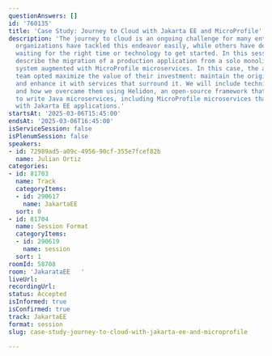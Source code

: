 ```yaml
---
questionAnswers: []
id: '760135'
title: 'Case Study: Journey to Cloud with Jakarta EE and MicroProfile'
description: 'The journey to cloud is an ongoing challenge for many enterprises. Some
  organizations have tackled this endeavor easily, while others have delayed the process,
  waiting for the right time or technology to get started. In this session, we will
  describe the migration of a production application from a solo monolith to an application
  system augmented with MicroProfile microservices. In this case, the application
  team opted maximize the value of their investment: maintain the original application
  and enhance it with services that surround it. We will include technical challenges
  and how we overcame them using Helidon, an open-source framework that makes it easy
  to write Java microservices, including MicroProfile microservices that easily integrate
  with Jakarta EE applications.'
startsAt: '2025-03-06T15:45:00'
endsAt: '2025-03-06T16:45:00'
isServiceSession: false
isPlenumSession: false
speakers:
- id: 72989ad5-a09c-4956-90cf-355e7fcef82b
  name: Julian Ortiz
categories:
- id: 81703
  name: Track
  categoryItems:
  - id: 290617
    name: JakartaEE
  sort: 0
- id: 81704
  name: Session Format
  categoryItems:
  - id: 290619
    name: session
  sort: 1
roomId: 58708
room: 'JakarataEE   '
liveUrl:
recordingUrl:
status: Accepted
isInformed: true
isConfirmed: true
track: JakartaEE
format: session
slug: case-study-journey-to-cloud-with-jakarta-ee-and-microprofile

---
```

